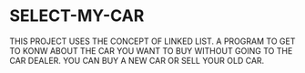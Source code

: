 # SELECT-MY-CAR
THIS PROJECT USES THE CONCEPT OF LINKED LIST.
A PROGRAM TO GET TO KONW ABOUT THE CAR YOU WANT TO BUY WITHOUT GOING TO THE CAR DEALER.
YOU CAN BUY A NEW CAR OR SELL YOUR OLD CAR.
